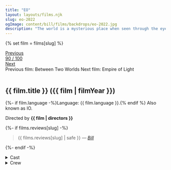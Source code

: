 ```yaml
---
title: "EO"
layout: layouts/films.njk
slug: eo-2022
ogImage: content/bill/films/backdrops/eo-2022.jpg
description: "The world is a mysterious place when seen through the eyes of an animal. EO, a grey donkey with melancholic eyes, meets good and bad people on his life’s path, experiences joy and pain, endures the wheel of fortune randomly turn his luck into disaster and his despair into unexpected bliss. But not even for a moment does he lose his innocence."
---
```


{% set film = films[slug] %}

<nav class="films">
  <div class="prev">
    <a href="../between-two-worlds-2022"><i class="fa-solid fa-chevron-left fa-xs"></i> Previous</a>
  </div>
  <div>
    <a class="simple" href="../">90 / 100</a>
  </div>
  <div class="next">
    <a href="../empire-of-light-2022">Next <i class="fa-solid fa-chevron-right fa-xs"></i></a>
  </div>
  <div class="hint">
    <span class="prev-hint">
      <span class="sr-only">Previous film:</span>
      Between Two Worlds
    </span>
    <span class="next-hint">
      <span class="sr-only">Next film:</span>
      Empire of Light
    </span>
  </div>
</nav>

<article class="film slug-eo-2022">
  <div class="backdrop-and-poster">
    <img class="poster" src="../films/posters/{{ slug }}.jpg" alt="">
    <img class="backdrop" src="../films/backdrops/{{ slug }}.jpg" alt="">
  </div>

  <h1>{{ film.title }} ({{ film | filmYear }})</h1>

  <p>
    {%- if film.language -%}Language: {{ film.language }}.{% endif %}
    Also known as IO.
  </p>

  <p class="director">
    Directed by <strong>{{ film | directors }}</strong>
  </p>

  {%- if films.reviews[slug] -%}
    <blockquote> 
      {{ films.reviews[slug] | safe }} <em>—&nbsp;<a href="/bill">Bill</a></em>
    </blockquote> 
  {%- endif -%}

  <section class="film-detail">
    <div>
      <details>
        <summary>
          <i class="fa-solid fa-masks-theater"></i>
          Cast
        </summary>
        <ul>
          {%- for cast in film.credits.cast -%}
            <li>
              {{ cast.name }} as <em>{{ cast.character }}</em>
            </li>
          {%- endfor -%}
        </ul>
      </details>
      <details>
        <summary>
          <i class="fa-solid fa-clapperboard"></i>
          Crew
        </summary>
        <ul>
          {%- for crew in film.credits.crew -%}
            <li>
              {{ crew.name }} &mdash; <em>{{ crew.job }}</em>
            </li>
          {%- endfor -%}
        </ul>
      </details>
    </div>
  </section>

  
</article>
